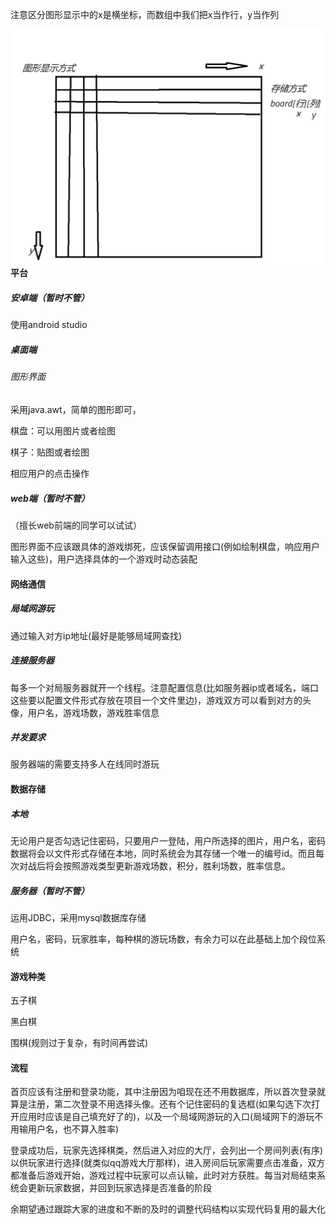 注意区分图形显示中的x是横坐标，而数组中我们把x当作行，y当作列

<img src="./assets/数组的说明.png" alt="数组的说明" style="zoom:50%;float:left" />

#### 平台

##### 安卓端（暂时不管）

使用android studio

##### 桌面端

###### 图形界面

采用java.awt，简单的图形即可，

棋盘：可以用图片或者绘图

棋子：贴图或者绘图

相应用户的点击操作

##### web端（暂时不管）

（擅长web前端的同学可以试试）

图形界面不应该跟具体的游戏绑死，应该保留调用接口(例如绘制棋盘，响应用户输入这些)，用户选择具体的一个游戏时动态装配

#### 网络通信

##### 局域网游玩

通过输入对方ip地址(最好是能够局域网查找)

##### 连接服务器

每多一个对局服务器就开一个线程。注意配置信息(比如服务器ip或者域名，端口这些要以配置文件形式存放在项目一个文件里边)，游戏双方可以看到对方的头像，用户名，游戏场数，游戏胜率信息

##### 并发要求

服务器端的需要支持多人在线同时游玩

#### 数据存储

##### 本地

无论用户是否勾选记住密码，只要用户一登陆，用户所选择的图片，用户名，密码数据将会以文件形式存储在本地，同时系统会为其存储一个唯一的编号id。而且每次对战后将会按照游戏类型更新游戏场数，积分，胜利场数，胜率信息。

##### 服务器（暂时不管）

运用JDBC，采用mysql数据库存储

用户名，密码，玩家胜率，每种棋的游玩场数，有余力可以在此基础上加个段位系统

#### 游戏种类

五子棋

黑白棋

围棋(规则过于复杂，有时间再尝试)

#### 流程

首页应该有注册和登录功能，其中注册因为咱现在还不用数据库，所以首次登录就算是注册，第二次登录不用选择头像。还有个记住密码的复选框(如果勾选下次打开应用时应该是自己填充好了的)，以及一个局域网游玩的入口(局域网下的游玩不用输用户名，也不算入胜率)

登录成功后，玩家先选择棋类，然后进入对应的大厅，会列出一个房间列表(有序)以供玩家进行选择(就类似qq游戏大厅那样)，进入房间后玩家需要点击准备，双方都准备后游戏开始，游戏过程中玩家可以点认输，此时对方获胜。每当对局结束系统会更新玩家数据，并回到玩家选择是否准备的阶段

余期望通过跟踪大家的进度和不断的及时的调整代码结构以实现代码复用的最大化